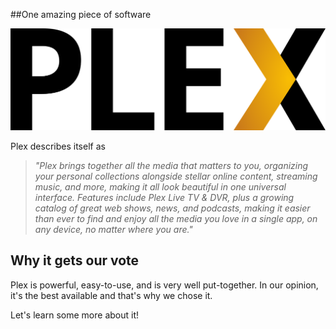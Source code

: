 ##One amazing piece of software

![Plex logo](../img/plex.png)

Plex describes itself as 

> *"Plex brings together all the media that matters to you, organizing your personal collections alongside stellar online content, streaming music, and more, making it all look beautiful in one universal interface. Features include Plex Live TV & DVR, plus a growing catalog of great web shows, news, and podcasts, making it easier than ever to find and enjoy all the media you love in a single app, on any device, no matter where you are."*

## Why it gets our vote
Plex is powerful, easy-to-use, and is very well put-together. In our opinion, it's the best available and that's why we chose it. 

Let's learn some more about it!
